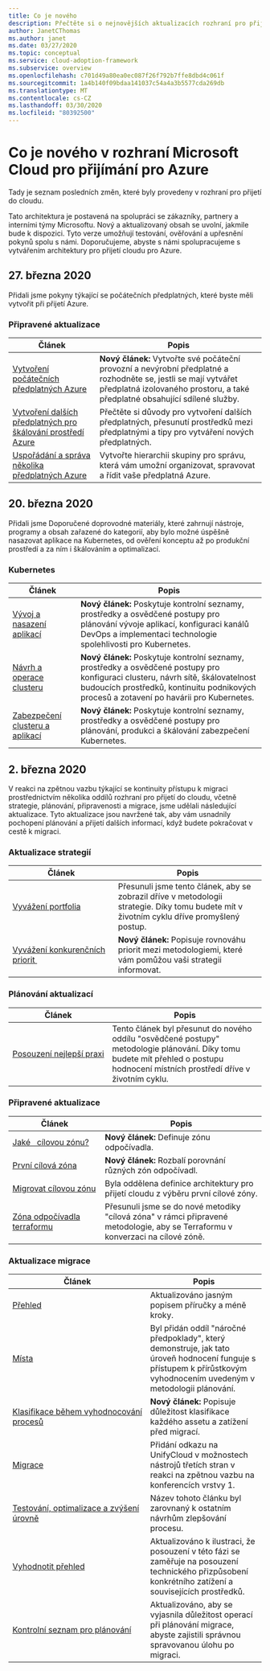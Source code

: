 ```yaml
---
title: Co je nového
description: Přečtěte si o nejnovějších aktualizacích rozhraní pro přijetí Microsoft Cloud pro Azure.
author: JanetCThomas
ms.author: janet
ms.date: 03/27/2020
ms.topic: conceptual
ms.service: cloud-adoption-framework
ms.subservice: overview
ms.openlocfilehash: c701d49a80ea0ec087f26f792b7ffe8dbd4c061f
ms.sourcegitcommit: 1a4b140f09bdaa141037c54a4a3b5577cda269db
ms.translationtype: MT
ms.contentlocale: cs-CZ
ms.lasthandoff: 03/30/2020
ms.locfileid: "80392500"
---
```

<!-- markdownlint-disable MD024 -->

# <a name="whats-new-in-the-microsoft-cloud-adoption-framework-for-azure"></a>Co je nového v rozhraní Microsoft Cloud pro přijímání pro Azure

Tady je seznam posledních změn, které byly provedeny v rozhraní pro přijetí do cloudu.

Tato architektura je postavená na spolupráci se zákazníky, partnery a interními týmy Microsoftu. Nový a aktualizovaný obsah se uvolní, jakmile bude k dispozici. Tyto verze umožňují testování, ověřování a upřesnění pokynů spolu s námi. Doporučujeme, abyste s námi spolupracujeme s vytvářením architektury pro přijetí cloudu pro Azure.

## <a name="march-27-2020"></a>27. března 2020

Přidali jsme pokyny týkající se počátečních předplatných, které byste měli vytvořit při přijetí Azure.

### <a name="ready-updates"></a>Připravené aktualizace

| Článek                                                                                                                 | Popis                                                                                                                                                                                |
|-------------------------------------------------------------------------------------------------------------------------|--------------------------------------------------------------------------------------------------------------------------------------------------------------------------------------------|
| [Vytvoření počátečních předplatných Azure](../ready/azure-best-practices/initial-subscriptions.md)                       | **Nový článek:** Vytvořte své počáteční provozní a nevýrobní předplatné a rozhodněte se, jestli se mají vytvářet předplatná izolovaného prostoru, a také předplatné obsahující sdílené služby. |
| [Vytvoření dalších předplatných pro škálování prostředí Azure](../ready/azure-best-practices/scale-subscriptions.md) | Přečtěte si důvody pro vytvoření dalších předplatných, přesunutí prostředků mezi předplatnými a tipy pro vytváření nových předplatných.                                                   |
| [Uspořádání a správa několika předplatných Azure](../ready/azure-best-practices/organize-subscriptions.md)             | Vytvořte hierarchii skupiny pro správu, která vám umožní organizovat, spravovat a řídit vaše předplatná Azure.                                                                                         |

## <a name="march-20-2020"></a>20. března 2020

Přidali jsme Doporučené doprovodné materiály, které zahrnují nástroje, programy a obsah zařazené do kategorií, aby bylo možné úspěšně nasazovat aplikace na Kubernetes, od ověření konceptu až po produkční prostředí a za ním i škálováním a optimalizací.

### <a name="kubernetes"></a>Kubernetes

| Článek                                                                                     | Popis                                                                                                                                                                           |
|---------------------------------------------------------------------------------------------|---------------------------------------------------------------------------------------------------------------------------------------------------------------------------------------|
| [Vývoj a nasazení aplikací](../innovate/kubernetes/application-development.md) | **Nový článek:** Poskytuje kontrolní seznamy, prostředky a osvědčené postupy pro plánování vývoje aplikací, konfiguraci kanálů DevOps a implementaci technologie spolehlivosti pro Kubernetes. |
| [Návrh a operace clusteru](../innovate/kubernetes/cluster-design-operations.md) | **Nový článek:** Poskytuje kontrolní seznamy, prostředky a osvědčené postupy pro konfiguraci clusteru, návrh sítě, škálovatelnost budoucích prostředků, kontinuitu podnikových procesů a zotavení po havárii pro Kubernetes. |
| [Zabezpečení clusteru a aplikací](../innovate/kubernetes/cluster-application-security.md) | **Nový článek:** Poskytuje kontrolní seznamy, prostředky a osvědčené postupy pro plánování, produkci a škálování zabezpečení Kubernetes. |

## <a name="march-2-2020"></a>2\. března 2020

V reakci na zpětnou vazbu týkající se kontinuity přístupu k migraci prostřednictvím několika oddílů rozhraní pro přijetí do cloudu, včetně strategie, plánování, připravenosti a migrace, jsme udělali následující aktualizace. Tyto aktualizace jsou navržené tak, aby vám usnadnily pochopení plánování a přijetí dalších informací, když budete pokračovat v cestě k migraci.

### <a name="strategy-updates"></a>Aktualizace strategií

| Článek                                                                       | Popis                                                                                                                                    |
|-------------------------------------------------------------------------------|------------------------------------------------------------------------------------------------------------------------------------------------|
| [Vyvážení portfolia](../strategy/balance-the-portfolio.md)                 | Přesunuli jsme tento článek, aby se zobrazil dříve v metodologii strategie. Díky tomu budete mít v životním cyklu dříve promyšlený postup. |
| [Vyvážení&nbsp;konkurenčních priorit&nbsp;](../strategy/balance-competing-priorities.md) | **Nový článek:** Popisuje rovnováhu priorit mezi metodologiemi, které vám pomůžou vaši strategii informovat.                                         |

### <a name="plan-updates"></a>Plánování aktualizací

| Článek                                                             | Popis                                                                                                                                                                           |
|---------------------------------------------------------------------|---------------------------------------------------------------------------------------------------------------------------------------------------------------------------------------|
| [Posouzení&nbsp;nejlepší&nbsp;praxi](../plan/contoso-migration-assessment.md) | Tento článek byl přesunut do nového oddílu "osvědčené postupy" metodologie plánování. Díky tomu budete mít přehled o postupu hodnocení místních prostředí dříve v životním cyklu. |

### <a name="ready-updates"></a>Připravené aktualizace

| Článek                                                                   | Popis                                                                                                              |
|---------------------------------------------------------------------------|--------------------------------------------------------------------------------------------------------------------------|
| [Jaké&nbsp;&nbsp;&nbsp;cílovou&nbsp;zónu?](../ready/landing-zone/index.md)                 | **Nový článek:** Definuje zónu odpočívadla.                                                                          |
| [První cílová zóna](../ready/landing-zone/first-landing-zone.md)         | **Nový článek:** Rozbalí porovnání různých zón odpočívadl.                                                     |
| [Migrovat cílovou zónu](../ready/landing-zone/migrate-landing-zone.md)     | Byla oddělena definice architektury pro přijetí cloudu z výběru první cílové zóny.         |
| [Zóna odpočívadla terraformu](../ready/landing-zone/terraform-landing-zone.md) | Přesunuli jsme se do nové metodiky "cílová zóna" v rámci připravené metodologie, aby se Terraformu v konverzaci na cílové zóně. |

### <a name="migration-updates"></a>Aktualizace migrace

| Článek                                                                                          | Popis                                                                                                                                                             |
|--------------------------------------------------------------------------------------------------|-------------------------------------------------------------------------------------------------------------------------------------------------------------------------|
| [Přehled](../migrate/azure-migration-guide/index.md)                                            | Aktualizováno jasným popisem příručky a méně kroky.                                                                                                        |
| [Místa](../migrate/azure-migration-guide/assess.md)                                             | Byl přidán oddíl "náročné předpoklady", který demonstruje, jak tato úroveň hodnocení funguje s přístupem k přírůstkovým vyhodnocením uvedeným v metodologii plánování. |
| [Klasifikace během vyhodnocování procesů](../migrate/migration-considerations/assess/classify.md) | **Nový článek:** Popisuje důležitost klasifikace každého assetu a zatížení před migrací.                                                                    |
| [Migrace](../migrate/azure-migration-guide/migrate.md)                                           | Přidání odkazu na UnifyCloud v možnostech nástrojů třetích stran v reakci na zpětnou vazbu na konferencích vrstvy 1.                                                         |
| [Testování,&nbsp;optimalizace&nbsp;a&nbsp;zvýšení úrovně](../migrate/azure-migration-guide/optimize-and-transform.md)        | Název tohoto článku byl zarovnaný k ostatním návrhům zlepšování procesu.                                                                                           |
| [Vyhodnotit přehled](../migrate/migration-considerations/assess/index.md)                           | Aktualizováno k ilustraci, že posouzení v této fázi se zaměřuje na posouzení technického přizpůsobení konkrétního zatížení a souvisejících prostředků.                               |
| [Kontrolní seznam pro plánování](../migrate/migration-considerations/prerequisites/planning-checklist.md)    | Aktualizováno, aby se vyjasnila důležitost operací při plánování migrace, abyste zajistili správnou spravovanou úlohu po migraci.                  |

<!-- test:ignoreNextStep -->
